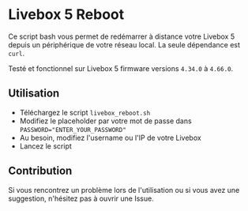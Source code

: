 # Livebox 5 Reboot


Ce script bash vous permet de redémarrer à distance votre Livebox 5 depuis un périphérique de votre réseau local.
La seule dépendance est `curl`.

Testé et fonctionnel sur Livebox 5 firmware versions `4.34.0` à `4.66.0`.

## Utilisation

- Téléchargez le script `livebox_reboot.sh`
- Modifiez le placeholder par votre mot de passe dans `PASSWORD="ENTER_YOUR_PASSWORD"`
- Au besoin, modifiez l'username ou l'IP de votre Livebox
- Lancez le script

## Contribution

Si vous rencontrez un problème lors de l'utilisation ou si vous avez une suggestion, n'hésitez pas à ouvrir une Issue.

